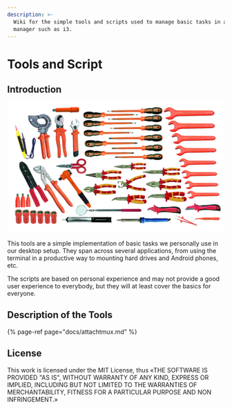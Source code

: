 ```yaml
---
description: >-
  Wiki for the simple tools and scripts used to manage basic tasks in a window
  manager such as i3.
---
```


# Tools and Script

## Introduction

![Basic tools \(withouth scripts\)](.gitbook/assets/safety_tools_1000v_vde-vde_electrician_sets-52_pcs.-52_pcs..png.jpg)

This tools are a simple implementation of basic tasks we personally use in our desktop setup. They span across several applications, from using the terminal in a productive way to mounting hard drives and Android phones, etc.

The scripts are based on personal experience and may not provide a good user experience to everybody, but they will at least cover the basics for everyone.

## Description of the Tools

{% page-ref page="docs/attachtmux.md" %}

## License

This work is licensed under the MIT License, thus «THE SOFTWARE IS PROVIDED "AS IS", WITHOUT WARRANTY OF ANY KIND, EXPRESS OR IMPLIED, INCLUDING BUT NOT LIMITED TO THE WARRANTIES OF MERCHANTABILITY, FITNESS FOR A PARTICULAR PURPOSE AND NON INFRINGEMENT.»

